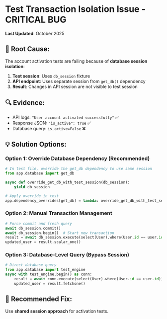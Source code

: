 # Test Transaction Isolation Issue - CRITICAL BUG

**Last Updated**: October 2025


## 🚨 **Root Cause:**
The account activation tests are failing because of **database session isolation**:

1. **Test session**: Uses `db_session` fixture
2. **API endpoint**: Uses separate session from `get_db()` dependency
3. **Result**: Changes in API session are not visible to test session

## 🔍 **Evidence:**
- API logs: `"User account activated successfully"` ✅
- Response JSON: `"is_active": true` ✅
- Database query: `is_active=False` ❌

## 💡 **Solution Options:**

### **Option 1: Override Database Dependency (Recommended)**
```python
# In test file, override the get_db dependency to use same session
from app.database import get_db

async def override_get_db_with_test_session(db_session):
    yield db_session

# Apply override in test
app.dependency_overrides[get_db] = lambda: override_get_db_with_test_session(db_session)
```

### **Option 2: Manual Transaction Management**
```python
# Force commit and fresh query
await db_session.commit()
await db_session.begin()  # Start new transaction
result = await db_session.execute(select(User).where(User.id == user.id))
updated_user = result.scalar_one()
```

### **Option 3: Database-Level Query (Bypass Session)**
```python
# Direct database query
from app.database import test_engine
async with test_engine.begin() as conn:
    result = await conn.execute(select(User).where(User.id == user.id))
    updated_user = result.fetchone()
```

## 🎯 **Recommended Fix:**
Use **shared session approach** for activation tests.
